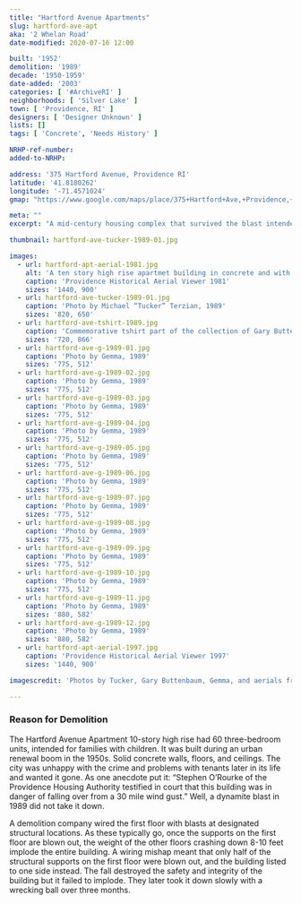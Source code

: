 ```yaml
---
title: "Hartford Avenue Apartments"
slug: hartford-ave-apt
aka: '2 Whelan Road'
date-modified: 2020-07-16 12:00

built: '1952'
demolition: '1989'
decade: '1950-1959'
date-added: '2003'
categories: [ '#ArchiveRI' ]
neighborhoods: [ 'Silver Lake' ]
town: [ 'Providence, RI' ]
designers: [ 'Designer Unknown' ]
lists: []
tags: [ 'Concrete', 'Needs History' ]

NRHP-ref-number:
added-to-NRHP:

address: '375 Hartford Avenue, Providence RI'
latitude: '41.8180262'
longitude: '-71.4571024'
gmap: "https://www.google.com/maps/place/375+Hartford+Ave,+Providence,+RI+02909/@41.8180262,-71.4571024,17z/data=!3m1!4b1!4m5!3m4!1s0x89e445ed44e150dd:0xe4d0e05282b522c4!8m2!3d41.8180262!4d-71.4549137"

meta: ""
excerpt: "A mid-century housing complex that survived the blast intended to take it down."

thumbnail: hartford-ave-tucker-1989-01.jpg

images:
  - url: hartford-apt-aerial-1981.jpg
    alt: 'A ten story high rise apartmet building in concrete and with small window openings and alternating floors of recessed bands with small balconies.'
    caption: 'Providence Historical Aerial Viewer 1981'
    sizes: '1440, 900'
  - url: hartford-ave-tucker-1989-01.jpg
    caption: 'Photo by Michael “Tucker” Terzian, 1989'
    sizes: '820, 650'
  - url: hartford-ave-tshirt-1989.jpg
    caption: 'Commemorative tshirt part of the collection of Gary Buttenbaum'
    sizes: '720, 866'
  - url: hartford-ave-g-1989-01.jpg
    caption: 'Photo by Gemma, 1989'
    sizes: '775, 512'
  - url: hartford-ave-g-1989-02.jpg
    caption: 'Photo by Gemma, 1989'
    sizes: '775, 512'
  - url: hartford-ave-g-1989-03.jpg
    caption: 'Photo by Gemma, 1989'
    sizes: '775, 512'
  - url: hartford-ave-g-1989-04.jpg
    caption: 'Photo by Gemma, 1989'
    sizes: '775, 512'
  - url: hartford-ave-g-1989-05.jpg
    caption: 'Photo by Gemma, 1989'
    sizes: '775, 512'
  - url: hartford-ave-g-1989-06.jpg
    caption: 'Photo by Gemma, 1989'
    sizes: '775, 512'
  - url: hartford-ave-g-1989-07.jpg
    caption: 'Photo by Gemma, 1989'
    sizes: '775, 512'
  - url: hartford-ave-g-1989-08.jpg
    caption: 'Photo by Gemma, 1989'
    sizes: '775, 512'
  - url: hartford-ave-g-1989-09.jpg
    caption: 'Photo by Gemma, 1989'
    sizes: '775, 512'
  - url: hartford-ave-g-1989-10.jpg
    caption: 'Photo by Gemma, 1989'
    sizes: '775, 512'
  - url: hartford-ave-g-1989-11.jpg
    caption: 'Photo by Gemma, 1989'
    sizes: '880, 582'
  - url: hartford-ave-g-1989-12.jpg
    caption: 'Photo by Gemma, 1989'
    sizes: '880, 582'
  - url: hartford-apt-aerial-1997.jpg
    caption: 'Providence Historical Aerial Viewer 1997'
    sizes: '1440, 900'

imagescredit: 'Photos by Tucker, Gary Buttenbaum, Gemma, and aerials from the Providence Historical Aerial Viewer'

---
```


### Reason for Demolition

The Hartford Avenue Apartment 10-story high rise had 60 three-bedroom units, intended for families with children. It was built during an urban renewal boom in the 1950s. Solid concrete walls, floors, and ceilings. The city was unhappy with the crime and problems with tenants later in its life and wanted it gone. As one anecdote put it: “Stephen O’Rourke of the Providence Housing Authority testified in court that this building was in danger of falling over from a 30 mile wind gust.” Well, a dynamite blast in 1989 did not take it down. 

A demolition company wired the first floor with blasts at designated structural locations. As these typically go, once the supports on the first floor are blown out, the weight of the other floors crashing down 8-10 feet implode the entire building. A wiring mishap meant that only half of the structural supports on the first floor were blown out, and the building listed to one side instead. The fall destroyed the safety and integrity of the building but it failed to implode. They later took it down slowly with a wrecking ball over three months.
